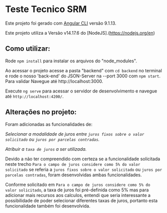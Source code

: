 # Teste Tecnico SRM

Este projeto foi gerado com [Angular CLI](https://github.com/angular/angular-cli) versão 9.1.13.

Este projeto utiliza a Versão v14.17.6 do [NodeJS].(https://nodejs.org/en)

## Como utilizar:

Rode `npm install` para instalar os arquivos do "node_modules".

Ao acessar o projeto acesse a pasta "backend" com `cd backend` no terminal e rode o nosso 'back-end' do JSON-Server na --port 3000 com `npm start`. Para validar Navegue até http://localhost:3000.

Execute `ng serve` para acessar o servidor de desenvolvimento e navegue até `http://localhost:4200/`.

## Alterações no projeto:

Foram adicionadas as funcionalidades de:

*Selecionar a modalidade de juros entre `juros fixos sobre o valor solicitado` ou `juros por parcelas contradas`.*

*Atribuir a `taxa de juros` a ser utilizada.*

Devido a não ter compreendido com certeza se a funcionalidade solicitada neste trecho `Para o campo de juros considere como 5% do valor solicitado` se referia a `juros fixos sobre o valor solicitado` ou `juros por parcelas contradas`, foram desenvolvidas ambas funcionalidades.

Conforme solicitado em `Para o campo de juros considere como 5% do valor solicitado`, a taxa de juros foi pré-definida como 5% mas para adicionar mais recursos aos calculos, entendi que seria interessante a possibilidade de poder selecionar diferentes taxas de juros, portanto esta funcionalidade também foi desenvolvida.






